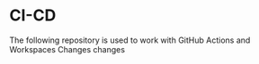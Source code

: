 # CI-CD
The following repository is used to work with GitHub Actions and Workspaces
Changes changes
